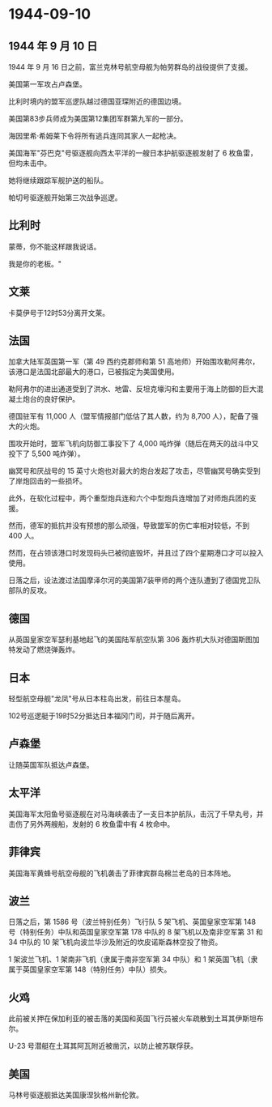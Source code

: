 # 1944-09-10

## 1944 年 9 月 10 日

1944 年 9 月 16 日之前，富兰克林号航空母舰为帕劳群岛的战役提供了支援。

美国第一军攻占卢森堡。

比利时境内的盟军巡逻队越过德国亚琛附近的德国边境。

美国第83步兵师成为美国第12集团军群第九军的一部分。

海因里希·希姆莱下令将所有逃兵连同其家人一起枪决。

美国海军"芬巴克"号驱逐舰向西太平洋的一艘日本护航驱逐舰发射了 6
枚鱼雷，但均未击中。

她将继续跟踪军舰护送的船队。

帕切号驱逐舰开始第三次战争巡逻。

## 比利时

蒙蒂，你不能这样跟我说话。

我是你的老板。"

## 文莱

卡莫伊号于12时53分离开文莱。

## 法国

加拿大陆军英国第一军（第 49 西约克郡师和第 51
高地师）开始围攻勒阿弗尔，该港口是法国北部最大的港口，已被指定为美国使用。

勒阿弗尔的进出通道受到了洪水、地雷、反坦克壕沟和主要用于海上防御的巨大混凝土炮台的良好保护。

德国驻军有 11,000 人（盟军情报部门低估了其人数，约为 8,700
人），配备了强大的火炮。

围攻开始时，盟军飞机向防御工事投下了 4,000
吨炸弹（随后在两天的战斗中又投下了 5,500 吨炸弹）。

幽冥号和厌战号的 15
英寸火炮也对最大的炮台发起了攻击，尽管幽冥号确实受到了岸炮回击的一些损坏。

此外，在软化过程中，两个重型炮兵连和六个中型炮兵连增加了对师炮兵团的支援。

然而，德军的抵抗并没有预想的那么顽强，导致盟军的伤亡率相对较低，不到 400
人。

然而，在占领该港口时发现码头已被彻底毁坏，并且过了四个星期港口才可以投入使用。

日落之后，设法渡过法国摩泽尔河的美国第7装甲师的两个连队遭到了德国党卫队部队的反攻。

## 德国

从英国皇家空军瑟利基地起飞的美国陆军航空队第 306
轰炸机大队对德国斯图加特发动了燃烧弹轰炸。

## 日本

轻型航空母舰"龙凤"号从日本柱岛出发，前往日本屋岛。

102号巡逻艇于19时52分抵达日本福冈门司，并于随后离开。

## 卢森堡

让随英国军队抵达卢森堡。

## 太平洋

美国海军太阳鱼号驱逐舰在对马海峡袭击了一支日本护航队，击沉了千早丸号，并击伤了另外两艘船，发射的
6 枚鱼雷中有 4 枚命中。

## 菲律宾

美国海军黄蜂号航空母舰的飞机袭击了菲律宾群岛棉兰老岛的日本阵地。

## 波兰

日落之后，第 1586 号（波兰特别任务）飞行队 5 架飞机、英国皇家空军第 148
号（特别任务）中队和英国皇家空军第 178 中队的 8 架飞机以及南非空军第 31
和 34 中队的 10 架飞机向波兰华沙及附近的坎皮诺斯森林空投了物资。

1 架波兰飞机、1 架南非飞机（隶属于南非空军第 34 中队）和 1
架英国飞机（隶属于英国皇家空军第 148（特别任务）中队）损失。

## 火鸡

此前被关押在保加利亚的被击落的美国和英国飞行员被火车疏散到土耳其伊斯坦布尔。

U-23 号潜艇在土耳其阿瓦附近被凿沉，以防止被苏联俘获。

## 美国

马林号驱逐舰抵达美国康涅狄格州新伦敦。

